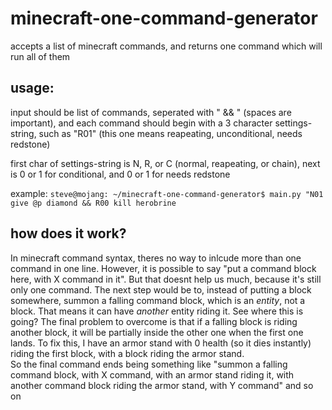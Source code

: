 # minecraft-one-command-generator
accepts a list of minecraft commands, and returns one command which will run all of them

## usage:
input should be list of commands, seperated with " && " (spaces are important), and each command should begin with a 3 character settings-string, such as "R01" (this one means reapeating, unconditional, needs redstone)

first char of settings-string is N, R, or C (normal, reapeating, or chain), next is 0 or 1 for conditional, and 0 or 1 for needs redstone

example:
```steve@mojang: ~/minecraft-one-command-generator$ main.py "N01 give @p diamond && R00 kill herobrine```

## how does it work?
In minecraft command syntax, theres no way to inlcude more than one command in one line. However, it is possible to say "put a command block here, with X command in it". But that doesnt help us much, because it's still only one command. The next step would be to, instead of putting a block somewhere, summon a falling command block, which is an *entity*, not a block. That means it can have *another* entity riding it. See where this is going? The final problem to overcome is that if a falling block is riding another block, it will be partially inside the other one when the first one lands. To fix this, I have an armor stand with 0 health (so it dies instantly) riding the first block, with a block riding the armor stand. \
So the final command ends being something like "summon a falling command block, with X command, with an armor stand riding it, with another command block riding the armor stand, with Y command" and so on
